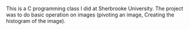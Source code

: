 This is a C programming class I did at Sherbrooke University. The project was to do basic operation on images (pivoting an image, Creating the histogram of the image).
